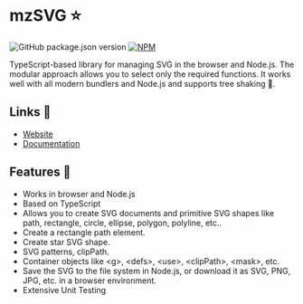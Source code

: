 # mzSVG ⭐

![GitHub package.json version](https://img.shields.io/github/package-json/v/mzusin/mz-svg)
[![NPM](https://img.shields.io/badge/npm-svg-brightgreen)](https://www.npmjs.com/package/mz-svg)

TypeScript-based library for managing SVG in the browser and Node.js. The modular approach allows you to select only the required functions. It works well with all modern bundlers and Node.js and supports tree shaking 🌲.

## Links 🔗
- [Website](https://svg.mzsoft.org)
- [Documentation](https://svg.mzsoft.org/pages/typescript-usage.html)

## Features 🚀
- Works in browser and Node.js
- Based on TypeScript
- Allows you to create SVG documents and primitive SVG shapes like path, rectangle, circle, ellipse, polygon, polyline, etc..
- Create a rectangle path element.
- Create star SVG shape.
- SVG patterns, clipPath.
- Container objects like &lt;g>, &lt;defs>, &lt;use>, &lt;clipPath>, &lt;mask>, etc.
- Save the SVG to the file system in Node.js, or download it as SVG, PNG, JPG, etc. in a browser environment.
- Extensive Unit Testing